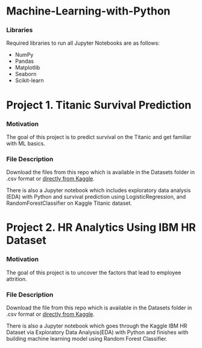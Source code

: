 # Machine-Learning-with-Python

### Libraries 
Required libraries to run all Jupyter Notebooks are as follows:

* NumPy
* Pandas 
* Matplotlib
* Seaborn
* Scikit-learn

# Project 1. Titanic Survival Prediction

### Motivation
The goal of this project is to predict survival on the Titanic and get familiar with ML basics.

### File Description
Download the files from this repo which is available in the Datasets folder in .csv format or [directly from Kaggle](https://www.kaggle.com/c/titanic).

There is also a Jupyter notebook which includes exploratory data analysis (EDA) with Python and survival prediction using LogisticRegression, and RandomForestClassifier on Kaggle Titanic dataset.

# Project 2. HR Analytics Using IBM HR Dataset

### Motivation
The goal of this project is to uncover the factors that lead to employee attrition.

### File Description
Download the file from this repo which is available in the Datasets folder in .csv format or [directly from Kaggle](https://www.kaggle.com/pavansubhasht/ibm-hr-analytics-attrition-dataset).

There is also a Jupyter notebook which goes through the Kaggle IBM HR Dataset via Exploratory Data Analysis(EDA) with Python and finishes with building machine learning model using Random Forest Classifier.
